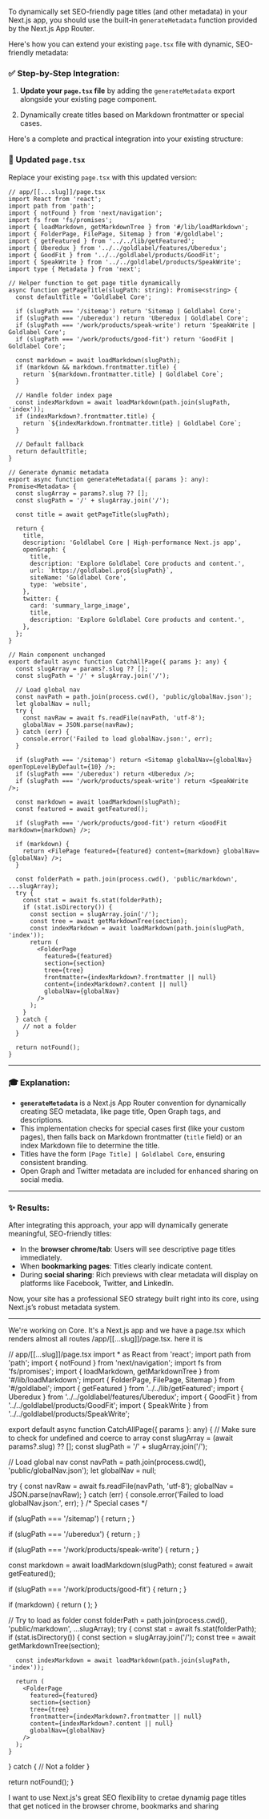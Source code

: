 To dynamically set SEO-friendly page titles (and other metadata) in your Next.js app, you should use the built-in `generateMetadata` function provided by the Next.js App Router.

Here's how you can extend your existing `page.tsx` file with dynamic, SEO-friendly metadata:

### ✅ Step-by-Step Integration:

1. **Update your `page.tsx` file** by adding the `generateMetadata` export alongside your existing page component.

2. Dynamically create titles based on Markdown frontmatter or special cases.

Here's a complete and practical integration into your existing structure:

### 🎯 Updated `page.tsx`

Replace your existing `page.tsx` with this updated version:

```tsx
// app/[[...slug]]/page.tsx
import React from 'react';
import path from 'path';
import { notFound } from 'next/navigation';
import fs from 'fs/promises';
import { loadMarkdown, getMarkdownTree } from '#/lib/loadMarkdown';
import { FolderPage, FilePage, Sitemap } from '#/goldlabel';
import { getFeatured } from '../../lib/getFeatured';
import { Uberedux } from '../../goldlabel/features/Uberedux';
import { GoodFit } from '../../goldlabel/products/GoodFit';
import { SpeakWrite } from '../../goldlabel/products/SpeakWrite';
import type { Metadata } from 'next';

// Helper function to get page title dynamically
async function getPageTitle(slugPath: string): Promise<string> {
  const defaultTitle = 'Goldlabel Core';
  
  if (slugPath === '/sitemap') return 'Sitemap | Goldlabel Core';
  if (slugPath === '/uberedux') return 'Uberedux | Goldlabel Core';
  if (slugPath === '/work/products/speak-write') return 'SpeakWrite | Goldlabel Core';
  if (slugPath === '/work/products/good-fit') return 'GoodFit | Goldlabel Core';

  const markdown = await loadMarkdown(slugPath);
  if (markdown && markdown.frontmatter.title) {
    return `${markdown.frontmatter.title} | Goldlabel Core`;
  }

  // Handle folder index page
  const indexMarkdown = await loadMarkdown(path.join(slugPath, 'index'));
  if (indexMarkdown?.frontmatter.title) {
    return `${indexMarkdown.frontmatter.title} | Goldlabel Core`;
  }

  // Default fallback
  return defaultTitle;
}

// Generate dynamic metadata
export async function generateMetadata({ params }: any): Promise<Metadata> {
  const slugArray = params?.slug ?? [];
  const slugPath = '/' + slugArray.join('/');

  const title = await getPageTitle(slugPath);

  return {
    title,
    description: 'Goldlabel Core | High-performance Next.js app',
    openGraph: {
      title,
      description: 'Explore Goldlabel Core products and content.',
      url: `https://goldlabel.pro${slugPath}`,
      siteName: 'Goldlabel Core',
      type: 'website',
    },
    twitter: {
      card: 'summary_large_image',
      title,
      description: 'Explore Goldlabel Core products and content.',
    },
  };
}

// Main component unchanged
export default async function CatchAllPage({ params }: any) {
  const slugArray = params?.slug ?? [];
  const slugPath = '/' + slugArray.join('/');

  // Load global nav
  const navPath = path.join(process.cwd(), 'public/globalNav.json');
  let globalNav = null;
  try {
    const navRaw = await fs.readFile(navPath, 'utf-8');
    globalNav = JSON.parse(navRaw);
  } catch (err) {
    console.error('Failed to load globalNav.json:', err);
  }

  if (slugPath === '/sitemap') return <Sitemap globalNav={globalNav} openTopLevelByDefault={10} />;
  if (slugPath === '/uberedux') return <Uberedux />;
  if (slugPath === '/work/products/speak-write') return <SpeakWrite />;

  const markdown = await loadMarkdown(slugPath);
  const featured = await getFeatured();

  if (slugPath === '/work/products/good-fit') return <GoodFit markdown={markdown} />;

  if (markdown) {
    return <FilePage featured={featured} content={markdown} globalNav={globalNav} />;
  }

  const folderPath = path.join(process.cwd(), 'public/markdown', ...slugArray);
  try {
    const stat = await fs.stat(folderPath);
    if (stat.isDirectory()) {
      const section = slugArray.join('/');
      const tree = await getMarkdownTree(section);
      const indexMarkdown = await loadMarkdown(path.join(slugPath, 'index'));
      return (
        <FolderPage
          featured={featured}
          section={section}
          tree={tree}
          frontmatter={indexMarkdown?.frontmatter || null}
          content={indexMarkdown?.content || null}
          globalNav={globalNav}
        />
      );
    }
  } catch {
    // not a folder
  }

  return notFound();
}
```

---

### 🎓 Explanation:

- **`generateMetadata`** is a Next.js App Router convention for dynamically creating SEO metadata, like page title, Open Graph tags, and descriptions.
- This implementation checks for special cases first (like your custom pages), then falls back on Markdown frontmatter (`title` field) or an index Markdown file to determine the title.
- Titles have the form `[Page Title] | Goldlabel Core`, ensuring consistent branding.
- Open Graph and Twitter metadata are included for enhanced sharing on social media.

---

### ✨ Results:

After integrating this approach, your app will dynamically generate meaningful, SEO-friendly titles:

- In the **browser chrome/tab**: Users will see descriptive page titles immediately.
- When **bookmarking pages**: Titles clearly indicate content.
- During **social sharing**: Rich previews with clear metadata will display on platforms like Facebook, Twitter, and LinkedIn.

Now, your site has a professional SEO strategy built right into its core, using Next.js’s robust metadata system.


___


We're working on Core. It's a Next.js app and we have a page.tsx which renders almost all routes /app/[[...slug]]/page.tsx. here it is

// app/[[...slug]]/page.tsx
import * as React from 'react';
import path from 'path';
import { notFound } from 'next/navigation';
import fs from 'fs/promises';
import { loadMarkdown, getMarkdownTree } from '#/lib/loadMarkdown';
import { FolderPage, FilePage, Sitemap } from '#/goldlabel';
import { getFeatured } from '../../lib/getFeatured';
import { Uberedux } from '../../goldlabel/features/Uberedux';
import { GoodFit } from '../../goldlabel/products/GoodFit';
import { SpeakWrite } from '../../goldlabel/products/SpeakWrite';

export default async function CatchAllPage({ params }: any) {
  // Make sure to check for undefined and coerce to array
  const slugArray = (await params?.slug) ?? [];
  const slugPath = '/' + slugArray.join('/');

  // Load global nav
  const navPath = path.join(process.cwd(), 'public/globalNav.json');
  let globalNav = null;

  try {
    const navRaw = await fs.readFile(navPath, 'utf-8');
    globalNav = JSON.parse(navRaw);
  } catch (err) {
    console.error('Failed to load globalNav.json:', err);
  }
  /* Special cases */

  if (slugPath === '/sitemap') {
    return <Sitemap globalNav={globalNav} openTopLevelByDefault={10} />;
  }

  if (slugPath === '/uberedux') {
    return <Uberedux />;
  }


  if (slugPath === '/work/products/speak-write') {
    return <SpeakWrite />;
  }

  const markdown = await loadMarkdown(slugPath);
  const featured = await getFeatured();

  if (slugPath === '/work/products/good-fit') {
    return <GoodFit markdown={markdown} />;
  }


  if (markdown) {
    return (
      <FilePage featured={featured} content={markdown} globalNav={globalNav} />
    );
  }

  // Try to load as folder
  const folderPath = path.join(process.cwd(), 'public/markdown', ...slugArray);
  try {
    const stat = await fs.stat(folderPath);
    if (stat.isDirectory()) {
      const section = slugArray.join('/');
      const tree = await getMarkdownTree(section);

      const indexMarkdown = await loadMarkdown(path.join(slugPath, 'index'));

      return (
        <FolderPage
          featured={featured}
          section={section}
          tree={tree}
          frontmatter={indexMarkdown?.frontmatter || null}
          content={indexMarkdown?.content || null}
          globalNav={globalNav}
        />
      );
    }
  } catch {
    // Not a folder
  }

  return notFound();
}

I want to use Next.js's great SEO flexibility to cretae dynamig page titles that get noticed in the browser chrome, bookmarks and sharing